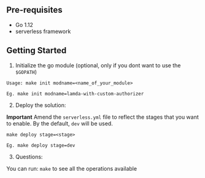 ## Pre-requisites

- Go 1.12
- serverless framework

## Getting Started

1. Initialize the go module (optional, only if you dont want to use the `$GOPATH`)

```
Usage: make init modname=<name_of_your_module>

Eg. make init modname=lamda-with-custom-authorizer
```

2. Deploy the solution:

**Important** Amend the `serverless.yml` file to reflect the stages that you want to enable. By the default, `dev` will be used.

```
make deploy stage=<stage>

Eg. make deploy stage=dev
```

3. Questions:

You can run: `make` to see all the operations available